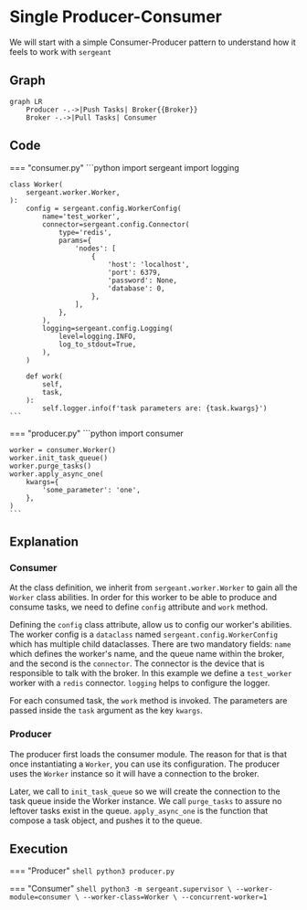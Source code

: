 # Single Producer-Consumer

We will start with a simple Consumer-Producer pattern to understand how it feels to work with `sergeant`


## Graph

```mermaid
graph LR
    Producer -.->|Push Tasks| Broker{{Broker}}
    Broker -.->|Pull Tasks| Consumer
```


## Code

=== "consumer.py"
    ```python
    import sergeant
    import logging


    class Worker(
        sergeant.worker.Worker,
    ):
        config = sergeant.config.WorkerConfig(
            name='test_worker',
            connector=sergeant.config.Connector(
                type='redis',
                params={
                    'nodes': [
                        {
                            'host': 'localhost',
                            'port': 6379,
                            'password': None,
                            'database': 0,
                        },
                    ],
                },
            ),
            logging=sergeant.config.Logging(
                level=logging.INFO,
                log_to_stdout=True,
            ),
        )

        def work(
            self,
            task,
        ):
            self.logger.info(f'task parameters are: {task.kwargs}')
    ```

=== "producer.py"
    ```python
    import consumer


    worker = consumer.Worker()
    worker.init_task_queue()
    worker.purge_tasks()
    worker.apply_async_one(
        kwargs={
            'some_parameter': 'one',
        },
    )
    ```


## Explanation

### Consumer

At the class definition, we inherit from `sergeant.worker.Worker` to gain all the `Worker` class abilities. In order for this worker to be able to produce and consume tasks, we need to define `config` attribute and `work` method.

Defining the `config` class attribute, allow us to config our worker's abilities. The worker config is a `dataclass` named `sergeant.config.WorkerConfig` which has multiple child dataclasses. There are two mandatory fields: `name` which defines the worker's name, and the queue name within the broker, and the second is the `connector`. The connector is the device that is responsible to talk with the broker. In this example we define a `test_worker` worker with a `redis` connector.
`logging` helps to configure the logger.

For each consumed task, the `work` method is invoked. The parameters are passed inside the `task` argument as the key `kwargs`.

### Producer

The producer first loads the consumer module. The reason for that is that once instantiating a `Worker`, you can use its configuration. The producer uses the `Worker` instance so it will have a connection to the broker.

Later, we call to `init_task_queue` so we will create the connection to the task queue inside the Worker instance. We call `purge_tasks` to assure no leftover tasks exist in the queue.
`apply_async_one` is the function that compose a task object, and pushes it to the queue.


## Execution

=== "Producer"
    ```shell
    python3 producer.py
    ```

=== "Consumer"
    ```shell
    python3 -m sergeant.supervisor \
        --worker-module=consumer \
        --worker-class=Worker \
        --concurrent-worker=1
    ```
